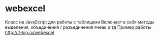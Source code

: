 # webexcel
Класс на JavaScript для работы с таблицами 
Включает в себя методы выделения, объединения / разъединения ячеек и тд 
Пример работы http://it-kip.ru/webexcel
